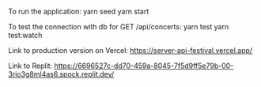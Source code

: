 To run the application:
yarn seed
yarn start

To test the connection with db for GET /api/concerts:
yarn test
yarn test:watch

Link to production version on Vercel:
https://server-api-festival.vercel.app/

Link to Replit:
https://6696527c-dd70-459a-8045-7f5d9ff5e79b-00-3rio3g8ml4as6.spock.replit.dev/